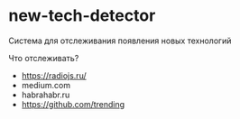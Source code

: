 # new-tech-detector
Система для отслеживания появления новых технологий

Что отслеживать?
 - https://radiojs.ru/
 - medium.com
 - habrahabr.ru
 - https://github.com/trending
